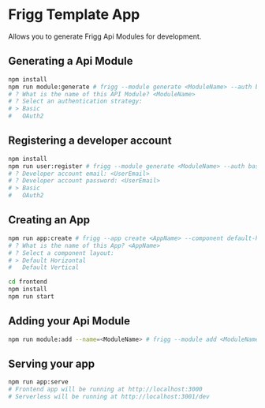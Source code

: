 # Frigg Template App

Allows you to generate Frigg Api Modules for development.

## Generating a Api Module

```bash
npm install
npm run module:generate # frigg --module generate <ModuleName> --auth basic
# ? What is the name of this API Module? <ModuleName>
# ? Select an authentication strategy:
# > Basic
#   OAuth2
```

## Registering a developer account

```bash
npm install
npm run user:register # frigg --module generate <ModuleName> --auth basic
# ? Developer account email: <UserEmail>
# ? Developer account password: <UserEmail>
# > Basic
#   OAuth2
```

## Creating an App

```bash
npm run app:create # frigg --app create <AppName> --component default-horizontal
# ? What is the name of this App? <AppName>
# ? Select a component layout:
# > Default Horizontal
#   Default Vertical

cd frontend
npm install
npm run start
```

## Adding your Api Module

```bash
npm run module:add --name=<ModuleName> # frigg --module add <ModuleName>
```

## Serving your app

```bash
npm run app:serve
# Frontend app will be running at http://localhost:3000
# Serverless will be running at http://localhost:3001/dev
```
